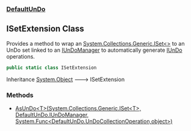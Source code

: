 ### [DefaultUnDo](./DefaultUnDo.md 'DefaultUnDo')
## ISetExtension Class
Provides a method to wrap an [System.Collections.Generic.ISet&lt;&gt;](https://docs.microsoft.com/en-us/dotnet/api/System.Collections.Generic.ISet-1 'System.Collections.Generic.ISet`1') to an UnDo set linked to an [IUnDoManager](./DefaultUnDo-IUnDoManager.md 'DefaultUnDo.IUnDoManager') to automatically generate [IUnDo](./DefaultUnDo-IUnDo.md 'DefaultUnDo.IUnDo') operations.  
```csharp
public static class ISetExtension
```
Inheritance [System.Object](https://docs.microsoft.com/en-us/dotnet/api/System.Object 'System.Object') &#129106; ISetExtension  
### Methods
- [AsUnDo&lt;T&gt;(System.Collections.Generic.ISet&lt;T&gt;, DefaultUnDo.IUnDoManager, System.Func&lt;DefaultUnDo.UnDoCollectionOperation,object&gt;)](./DefaultUnDo-ISetExtension-AsUnDo-T-(System-Collections-Generic-ISet-T-_DefaultUnDo-IUnDoManager_System-Func-DefaultUnDo-UnDoCollectionOperation_object-).md 'DefaultUnDo.ISetExtension.AsUnDo&lt;T&gt;(System.Collections.Generic.ISet&lt;T&gt;, DefaultUnDo.IUnDoManager, System.Func&lt;DefaultUnDo.UnDoCollectionOperation,object&gt;)')
